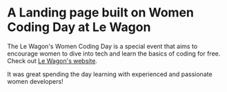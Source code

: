 # A Landing page built on Women Coding Day at Le Wagon

The Le Wagon's Women Coding Day is a special event that aims to encourage women to dive into tech and learn the basics of coding for free. Check out [Le Wagon's website](https://info.lewagon.com/women-coding-day-lisbon).

It was great spending the day learning with experienced and passionate women developers!